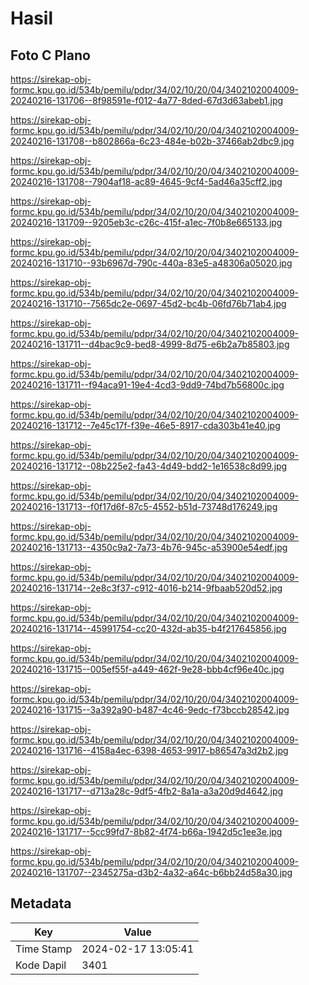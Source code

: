 # Hasil

## Foto C Plano

https://sirekap-obj-formc.kpu.go.id/534b/pemilu/pdpr/34/02/10/20/04/3402102004009-20240216-131706--8f98591e-f012-4a77-8ded-67d3d63abeb1.jpg

https://sirekap-obj-formc.kpu.go.id/534b/pemilu/pdpr/34/02/10/20/04/3402102004009-20240216-131708--b802866a-6c23-484e-b02b-37466ab2dbc9.jpg

https://sirekap-obj-formc.kpu.go.id/534b/pemilu/pdpr/34/02/10/20/04/3402102004009-20240216-131708--7904af18-ac89-4645-9cf4-5ad46a35cff2.jpg

https://sirekap-obj-formc.kpu.go.id/534b/pemilu/pdpr/34/02/10/20/04/3402102004009-20240216-131709--9205eb3c-c26c-415f-a1ec-7f0b8e665133.jpg

https://sirekap-obj-formc.kpu.go.id/534b/pemilu/pdpr/34/02/10/20/04/3402102004009-20240216-131710--93b6967d-790c-440a-83e5-a48306a05020.jpg

https://sirekap-obj-formc.kpu.go.id/534b/pemilu/pdpr/34/02/10/20/04/3402102004009-20240216-131710--7565dc2e-0697-45d2-bc4b-06fd76b71ab4.jpg

https://sirekap-obj-formc.kpu.go.id/534b/pemilu/pdpr/34/02/10/20/04/3402102004009-20240216-131711--d4bac9c9-bed8-4999-8d75-e6b2a7b85803.jpg

https://sirekap-obj-formc.kpu.go.id/534b/pemilu/pdpr/34/02/10/20/04/3402102004009-20240216-131711--f94aca91-19e4-4cd3-9dd9-74bd7b56800c.jpg

https://sirekap-obj-formc.kpu.go.id/534b/pemilu/pdpr/34/02/10/20/04/3402102004009-20240216-131712--7e45c17f-f39e-46e5-8917-cda303b41e40.jpg

https://sirekap-obj-formc.kpu.go.id/534b/pemilu/pdpr/34/02/10/20/04/3402102004009-20240216-131712--08b225e2-fa43-4d49-bdd2-1e16538c8d99.jpg

https://sirekap-obj-formc.kpu.go.id/534b/pemilu/pdpr/34/02/10/20/04/3402102004009-20240216-131713--f0f17d6f-87c5-4552-b51d-73748d176249.jpg

https://sirekap-obj-formc.kpu.go.id/534b/pemilu/pdpr/34/02/10/20/04/3402102004009-20240216-131713--4350c9a2-7a73-4b76-945c-a53900e54edf.jpg

https://sirekap-obj-formc.kpu.go.id/534b/pemilu/pdpr/34/02/10/20/04/3402102004009-20240216-131714--2e8c3f37-c912-4016-b214-9fbaab520d52.jpg

https://sirekap-obj-formc.kpu.go.id/534b/pemilu/pdpr/34/02/10/20/04/3402102004009-20240216-131714--45991754-cc20-432d-ab35-b4f217645856.jpg

https://sirekap-obj-formc.kpu.go.id/534b/pemilu/pdpr/34/02/10/20/04/3402102004009-20240216-131715--005ef55f-a449-462f-9e28-bbb4cf96e40c.jpg

https://sirekap-obj-formc.kpu.go.id/534b/pemilu/pdpr/34/02/10/20/04/3402102004009-20240216-131715--3a392a90-b487-4c46-9edc-f73bccb28542.jpg

https://sirekap-obj-formc.kpu.go.id/534b/pemilu/pdpr/34/02/10/20/04/3402102004009-20240216-131716--4158a4ec-6398-4653-9917-b86547a3d2b2.jpg

https://sirekap-obj-formc.kpu.go.id/534b/pemilu/pdpr/34/02/10/20/04/3402102004009-20240216-131717--d713a28c-9df5-4fb2-8a1a-a3a20d9d4642.jpg

https://sirekap-obj-formc.kpu.go.id/534b/pemilu/pdpr/34/02/10/20/04/3402102004009-20240216-131717--5cc99fd7-8b82-4f74-b66a-1942d5c1ee3e.jpg

https://sirekap-obj-formc.kpu.go.id/534b/pemilu/pdpr/34/02/10/20/04/3402102004009-20240216-131707--2345275a-d3b2-4a32-a64c-b6bb24d58a30.jpg


## Metadata

| Key        | Value               |
| ---------- | ------------------- |
| Time Stamp | 2024-02-17 13:05:41 |
| Kode Dapil | 3401                |



